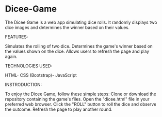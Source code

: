 # Dicee-Game
The Dicee Game is a web app simulating dice rolls. It randomly displays two dice images and determines the winner based on their values.

FEATURES:

Simulates the rolling of two dice.
Determines the game's winner based on the values shown on the dice.
Allows users to refresh the page and play again.

TECHNOLOGIES USED:

HTML-
CSS (Bootstrap)-
JavaScript

INSTRODUCTION:

To enjoy the Dicee Game, follow these simple steps:
Clone or download the repository containing the game's files.
Open the "dicee.html" file in your preferred web browser.
Click the "ROLL" button to roll the dice and observe the outcome.
Refresh the page to play another round.
